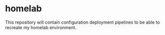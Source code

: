 # homelab

This repository will contain configuration deployment pipelines to be able to recreate my homelab environment.
